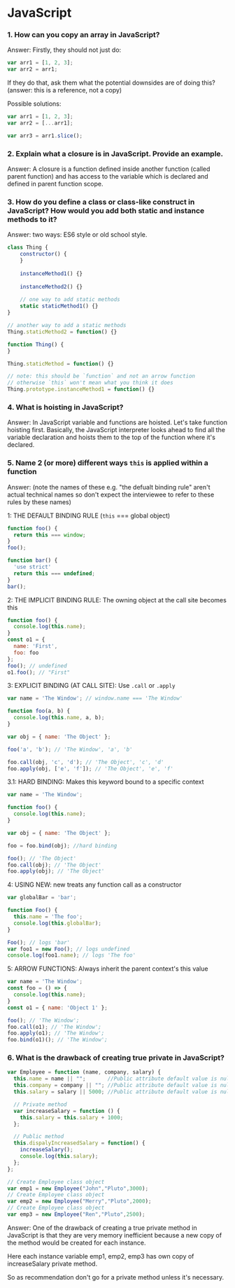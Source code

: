 # JavaScript


### 1. How can you copy an array in JavaScript?

Answer: Firstly, they should not just do:

```js
var arr1 = [1, 2, 3];
var arr2 = arr1;
```
If they do that, ask them what the potential downsides are of doing this? (answer: this is a reference, not a copy)

Possible solutions:

```js
var arr1 = [1, 2, 3];
var arr2 = [...arr1];

var arr3 = arr1.slice();
```

### 2. Explain what a closure is in JavaScript. Provide an example.

Answer: A closure is a function defined inside another function (called parent function) and has access to the variable which is declared and defined in parent function scope.

### 3. How do you define a class or class-like construct in JavaScript? How would you add both static and instance methods to it?

Answer: two ways: ES6 style or old school style.

```js
class Thing {
	constructor() {
	}
	
	instanceMethod1() {}
	
	instanceMethod2() {}
	
	// one way to add static methods
	static staticMethod1() {}
}

// another way to add a static methods
Thing.staticMethod2 = function() {}
```

```js
function Thing() {
}

Thing.staticMethod = function() {}

// note: this should be `function` and not an arrow function
// otherwise `this` won't mean what you think it does
Thing.prototype.instanceMethod1 = function() {}
```

### 4. What is hoisting in JavaScript?

Answer: In JavaScript variable and functions are hoisted. Let's take function hoisting first. Basically, the JavaScript interpreter looks ahead to find all the variable declaration and hoists them to the top of the function where it's declared.

### 5. Name 2 (or more) different ways `this` is applied within a function

Answer: (note the names of these e.g. "the defualt binding rule" aren't actual technical names so don't expect the interviewee to refer to these rules by these names)

1: THE DEFAULT BINDING RULE (`this` === global object)

```js
function foo() {
  return this === window;
}
foo();

function bar() {
  'use strict'
  return this === undefined;
}
bar();
```

2: THE IMPLICIT BINDING RULE: The owning object at the call site becomes this 

```js
function foo() {  
  console.log(this.name);
}
const o1 = {
  name: 'First',
  foo: foo
};
foo(); // undefined
o1.foo(); // "First"
```

3: EXPLICIT BINDING (AT CALL SITE): Use `.call` or `.apply`

```js
var name = 'The Window'; // window.name === 'The Window'

function foo(a, b) {  
  console.log(this.name, a, b);
}

var obj = { name: 'The Object' };

foo('a', 'b'); // 'The Window', 'a', 'b'

foo.call(obj, 'c', 'd'); // 'The Object', 'c', 'd'
foo.apply(obj, ['e', 'f']); // 'The Object', 'e', 'f'
```

3.1: HARD BINDING: Makes this keyword bound to a specific context

```js
var name = 'The Window';

function foo() {  
  console.log(this.name);
}

var obj = { name: 'The Object' };

foo = foo.bind(obj); //hard binding

foo(); // 'The Object'
foo.call(obj); // 'The Object'
foo.apply(obj); // 'The Object'
```

4: USING NEW: new treats any function call as a constructor

```js
var globalBar = 'bar';

function Foo() {
  this.name = 'The foo';
  console.log(this.globalBar);
}

Foo(); // logs 'bar'
var foo1 = new Foo(); // logs undefined
console.log(foo1.name); // logs 'The foo'
```

5: ARROW FUNCTIONS: Always inherit the parent context's this value

```js
var name = 'The Window';
const foo = () => {
  console.log(this.name);
}
const o1 = { name: 'Object 1' };

foo(); // 'The Window';
foo.call(o1); // 'The Window';
foo.apply(o1); // 'The Window';
foo.bind(o1)(); // 'The Window';
```


### 6. What is the drawback of creating true private in JavaScript?

```js
var Employee = function (name, company, salary) {
  this.name = name || "";       //Public attribute default value is null
  this.company = company || ""; //Public attribute default value is null
  this.salary = salary || 5000; //Public attribute default value is null

  // Private method
  var increaseSalary = function () {
    this.salary = this.salary + 1000;
  };

  // Public method
  this.dispalyIncreasedSalary = function() {
    increaseSalary();
    console.log(this.salary);
  };
};

// Create Employee class object
var emp1 = new Employee("John","Pluto",3000);
// Create Employee class object
var emp2 = new Employee("Merry","Pluto",2000);
// Create Employee class object
var emp3 = new Employee("Ren","Pluto",2500);
```
Answer: One of the drawback of creating a true private method in JavaScript is that they are very memory inefficient because a new copy of the method would be created for each instance.

Here each instance variable emp1, emp2, emp3 has own copy of increaseSalary private method.


So as recommendation don't go for a private method unless it's necessary.
